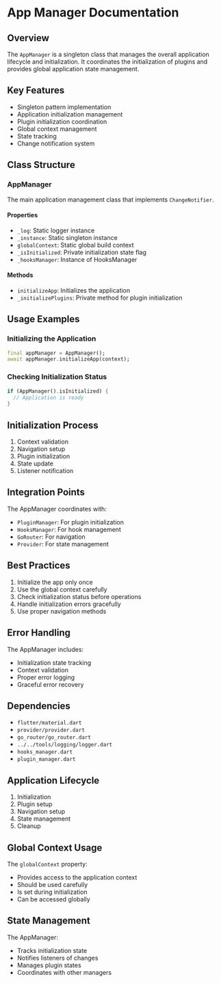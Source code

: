 # App Manager Documentation

## Overview
The `AppManager` is a singleton class that manages the overall application lifecycle and initialization. It coordinates the initialization of plugins and provides global application state management.

## Key Features
- Singleton pattern implementation
- Application initialization management
- Plugin initialization coordination
- Global context management
- State tracking
- Change notification system

## Class Structure

### AppManager
The main application management class that implements `ChangeNotifier`.

#### Properties
- `_log`: Static logger instance
- `_instance`: Static singleton instance
- `globalContext`: Static global build context
- `_isInitialized`: Private initialization state flag
- `_hooksManager`: Instance of HooksManager

#### Methods
- `initializeApp`: Initializes the application
- `_initializePlugins`: Private method for plugin initialization

## Usage Examples

### Initializing the Application
```dart
final appManager = AppManager();
await appManager.initializeApp(context);
```

### Checking Initialization Status
```dart
if (AppManager().isInitialized) {
  // Application is ready
}
```

## Initialization Process
1. Context validation
2. Navigation setup
3. Plugin initialization
4. State update
5. Listener notification

## Integration Points
The AppManager coordinates with:
- `PluginManager`: For plugin initialization
- `HooksManager`: For hook management
- `GoRouter`: For navigation
- `Provider`: For state management

## Best Practices
1. Initialize the app only once
2. Use the global context carefully
3. Check initialization status before operations
4. Handle initialization errors gracefully
5. Use proper navigation methods

## Error Handling
The AppManager includes:
- Initialization state tracking
- Context validation
- Proper error logging
- Graceful error recovery

## Dependencies
- `flutter/material.dart`
- `provider/provider.dart`
- `go_router/go_router.dart`
- `../../tools/logging/logger.dart`
- `hooks_manager.dart`
- `plugin_manager.dart`

## Application Lifecycle
1. Initialization
2. Plugin setup
3. Navigation setup
4. State management
5. Cleanup

## Global Context Usage
The `globalContext` property:
- Provides access to the application context
- Should be used carefully
- Is set during initialization
- Can be accessed globally

## State Management
The AppManager:
- Tracks initialization state
- Notifies listeners of changes
- Manages plugin states
- Coordinates with other managers 